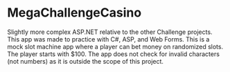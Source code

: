 # MegaChallengeCasino
Slightly more complex ASP.NET relative to the other Challenge projects. This app was made to practice with C#, ASP, and Web Forms. This is a mock slot machine app where a player can bet money on randomized slots. The player starts with $100. The app does not check for invalid characters (not numbers) as it is outside the scope of this project. 
